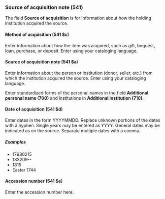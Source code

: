 ### Source of acquisition note (541)

The field **Source of acquisition** is for information about how the holding institution acquired the source.

#### Method of acquisition (541 $c)

Enter information about how the item was acquired, such as gift, bequest, loan, purchase, or deposit. Enter using your
cataloging language.

#### Source of acquisition note (541 $a)

Enter information about the person or institution (donor, seller, etc.) from which the institution acquired the source.
Enter using your cataloging language.

Enter standardized forms of the personal names in the field **Additional personal name (700)** and institutions in **Additional institution (710)**.

#### Date of acquisition (541 $d)

Enter dates in the form YYYYMMDD. Replace unknown portions of the dates with a hyphen. Single years may be entered as
YYYY. General dates may be indicated as on the source. Separate multiple dates with a comma.

##### Examples

- 17980215
- 183209--
- 1815
- Easter 1744

#### Accession number (541 $e)

Enter the accession number here.
